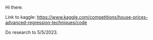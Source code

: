Hi there.

Link to kaggle: https://www.kaggle.com/competitions/house-prices-advanced-regression-techniques/code

Do research to 5/5/2023.